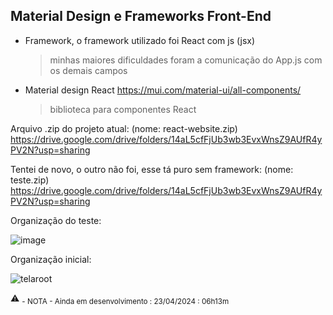 ## Material Design e Frameworks Front-End
- Framework, o framework utilizado foi React com js (jsx)
  > minhas maiores dificuldades foram a comunicação do App.js com os demais campos

- Material design React
https://mui.com/material-ui/all-components/
  > biblioteca para componentes React

Arquivo .zip do projeto atual: (nome: react-website.zip)
[https://drive.google.com/drive/folders/14aL5cfFjUb3wb3EvxWnsZ9AUfR4yPV2N?usp=sharing
](https://drive.google.com/file/d/1Trl_cwRi6-43twO0V9zUpFLS5yPu_wLi/view?usp=drive_link)

Tentei de novo, o outro não foi, esse tá puro sem framework: (nome: teste.zip)
[https://drive.google.com/drive/folders/14aL5cfFjUb3wb3EvxWnsZ9AUfR4yPV2N?usp=sharing
](https://drive.google.com/file/d/1xFSNMsh5K3K-lF9deUppUkJ46LP2UKS3/view?usp=drive_link)


Organização do teste:

![image](https://github.com/Klegin/cbweb/assets/79160178/a462c4a6-7209-4673-8d2f-c30912bc6fc0)



Organização inicial:

![telaroot](https://github.com/Klegin/cbweb/assets/79160178/386f7d45-bb10-404f-94a0-36d660322492)

⚠️ <sub> - NOTA - 
Ainda em desenvolvimento : 23/04/2024 : 06h13m
</sub>
